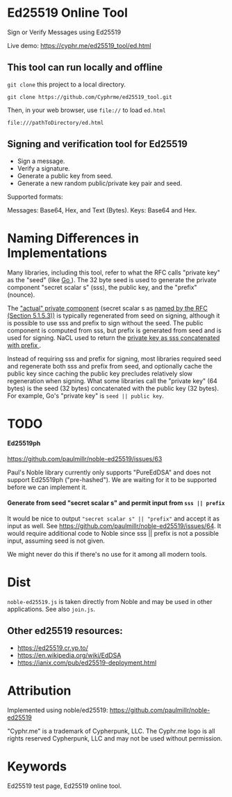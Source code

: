 # Ed25519 Online Tool

Sign or Verify Messages using Ed25519

Live demo: https://cyphr.me/ed25519_tool/ed.html

## This tool can run locally and offline

`git clone` this project to a local directory.  

```
git clone https://github.com/Cyphrme/ed25519_tool.git
```

Then, in your web browser, use `file://` to load `ed.html`

```
file:///pathToDirectory/ed.html
```

## Signing and verification tool for Ed25519


- Sign a message.
- Verify a signature.
- Generate a public key from seed.  
- Generate a new random public/private key pair and seed.

Supported formats:

Messages: Base64, Hex, and Text (Bytes).
Keys:     Base64 and Hex.



# Naming Differences in Implementations
Many libraries, including this tool, refer to what the RFC calls "private key"
as the "seed" (like [Go ](https://pkg.go.dev/crypto/ed25519)). The 32 byte seed
is used to generate the private component "secret scalar s" (sss), the public
key, and the "prefix" (nounce).

The ["actual" private component](https://github.com/paulmillr/noble-ed25519/blob/ffdc7026d70297754a825f6e991426188891d1de/index.ts#L903)
(secret scalar s as [named by the RFC (Section 5.1.5.3))](https://datatracker.ietf.org/doc/html/rfc8032#section-5.1.5") is typically
regenerated from seed on signing, although it is possible to use sss and prefix
to sign without the seed. The public component is computed from sss, but prefix
  is generated from seed and is used for signing. NaCL used to return the
[private key as sss concatenated with prefix
](https://blog.mozilla.org/warner/2011/11/29/ed25519-keys/#:~:text=%20is%20the%20private%20scalar).

Instead of requiring sss and prefix for signing, most libraries required seed
and regenerate both sss and prefix from seed, and optionally cache the public
key since caching the public key precludes relatively slow regeneration when
signing.  What some libraries call the "private key" (64 bytes) is the seed (32
bytes) concatenated with the public key (32 bytes). For example, Go's "private
key" is `seed || public key`.   


# TODO
#### Ed25519ph
https://github.com/paulmillr/noble-ed25519/issues/63

Paul's Noble library currently only supports "PureEdDSA" and does not support
Ed25519ph ("pre-hashed").  We are waiting for it to be supported before we can
implement it. 


#### Generate from seed "secret scalar s" and permit input from `sss || prefix`
It would be nice to output `"secret scalar s" || "prefix"` and accept it as
input as well.  See https://github.com/paulmillr/noble-ed25519/issues/64.  It
would require additional code to Noble since sss || prefix is not a possible
input, assuming seed is not given.  

We  might never do this if there's no use for it among all modern tools.  


# Dist
`noble-ed25519.js` is taken directly from Noble and may be used in other
applications. See also `join.js`.

## Other ed25519 resources:

- https://ed25519.cr.yp.to/
- https://en.wikipedia.org/wiki/EdDSA
- https://ianix.com/pub/ed25519-deployment.html


# Attribution
Implemented using noble/ed25519: https://github.com/paulmillr/noble-ed25519

"Cyphr.me" is a trademark of Cypherpunk, LLC. The Cyphr.me logo is all rights
reserved Cypherpunk, LLC and may not be used without permission.

# Keywords
Ed25519 test page, Ed25519 online tool.  


